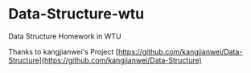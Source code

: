# Data-Structure-wtu
Data Structure Homework in WTU

Thanks to kangjianwei's Project [https://github.com/kangjianwei/Data-Structure](https://github.com/kangjianwei/Data-Structure)
